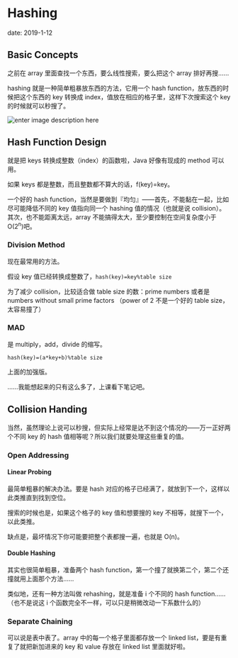 # Hashing

date: 2019-1-12

## Basic Concepts

之前在 array 里面查找一个东西，要么线性搜索，要么把这个 array 排好再搜……

hashing 就是一种简单粗暴放东西的方法，它用一个 hash function，放东西的时候把这个东西的 key 转换成 index，值放在相应的格子里，这样下次搜索这个 key 的时候就可以秒搜了。

![enter image description here](https://i.loli.net/2019/01/13/5c3a2aaf801be.png)

## Hash Function Design

就是把 keys 转换成整数（index）的函数啦，Java 好像有现成的 method 可以用。

如果 keys 都是整数，而且整数都不算大的话，f(key)=key。

一个好的 hash function，当然是要做到『均匀』——首先，不能黏在一起，比如尽可能降低不同的 key 值指向同一个 hashing 值的情况（也就是说 collision）。其次，也不能距离太远，array 不能搞得太大，至少要控制在空间复杂度小于 O(2<sup>n</sup>)吧。

### Division Method

现在最常用的方法。

假设 key 值已经转换成整数了，`hash(key)=key%table size`

为了减少 collision，比较适合做 table size 的数：prime numbers 或者是 numbers without small prime factors
（power of 2 不是一个好的 table size，太容易撞了）

### MAD

是 multiply，add，divide 的缩写。

`hash(key)=(a*key+b)%table size`

上面的加强版。

……我能想起来的只有这么多了，上课看下笔记吧。

## Collision Handing

当然，虽然理论上说可以秒搜，但实际上经常是达不到这个情况的——万一正好两个不同 key 的 hash 值相等呢？所以我们就要处理这些重复的值。

### Open Addressing

#### Linear Probing

最简单粗暴的解决办法。要是 hash 对应的格子已经满了，就放到下一个，这样以此类推直到找到空位。

搜索的时候也是，如果这个格子的 key 值和想要搜的 key 不相等，就搜下一个，以此类推。

缺点是，最坏情况下你可能要把整个表都搜一遍，也就是 O(n)。

#### Double Hashing

其实也很简单粗暴，准备两个 hash function，第一个撞了就换第二个，第二个还撞就用上面那个方法……

类似地，还有一种方法叫做 rehashing，就是准备 i 个不同的 hash function……（也不是说这 i 个函数完全不一样，可以只是稍微改动一下系数什么的）

### Separate Chaining

可以说是表中表了。array 中的每一个格子里面都存放一个 linked list，要是有重复了就把新加进来的 key 和 value 存放在 linked list 里面就好啦。
